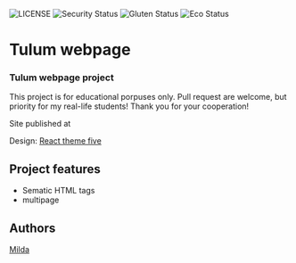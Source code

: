  ![LICENSE](https://img.shields.io/badge/license-MIT-blue.svg?style=flat-square)
![Security Status](https://img.shields.io/security-headers?label=Security&url=https%3A%2F%2Fgithub.com&style=flat-square)
![Gluten Status](https://img.shields.io/badge/Gluten-Free-green.svg)
![Eco Status](https://img.shields.io/badge/ECO-Friendly-green.svg)


# Tulum webpage
###  Tulum webpage project

This project is for educational porpuses only. Pull request are welcome, but priority for my real-life students! Thank you for your cooperation!

Site published at 

Design: [React theme five]()


## Project features
- Sematic HTML tags
- multipage

## Authors
[Milda](https://github.com/MildaPau)